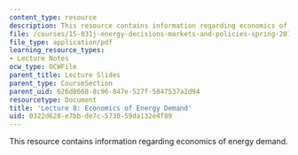 ```yaml
---
content_type: resource
description: This resource contains information regarding economics of energy demand.
file: /courses/15-031j-energy-decisions-markets-and-policies-spring-2012/0322d628e7bbde7c573059da132e4f89_MIT15_031JS12_lec8.pdf
file_type: application/pdf
learning_resource_types:
- Lecture Notes
ocw_type: OCWFile
parent_title: Lecture Slides
parent_type: CourseSection
parent_uid: 626d8668-8c96-847e-527f-5847537a2d94
resourcetype: Document
title: 'Lecture 8: Economics of Energy Demand'
uid: 0322d628-e7bb-de7c-5730-59da132e4f89
---
```

This resource contains information regarding economics of energy demand.


